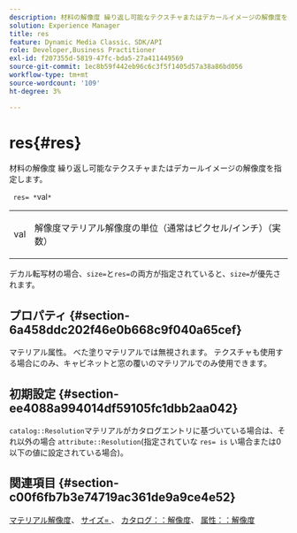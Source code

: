 ```yaml
---
description: 材料の解像度 繰り返し可能なテクスチャまたはデカールイメージの解像度を指定します。
solution: Experience Manager
title: res
feature: Dynamic Media Classic、SDK/API
role: Developer,Business Practitioner
exl-id: f207355d-5819-47fc-bda5-27a411449569
source-git-commit: 1ec8b59f442eb96c6c3f5f1405d57a38a86bd056
workflow-type: tm+mt
source-wordcount: '109'
ht-degree: 3%

---
```


# res{#res}

材料の解像度 繰り返し可能なテクスチャまたはデカールイメージの解像度を指定します。

` res= *`val`*`

<table id="simpletable_2004B804D46E43C090E59BBFF8144598"> 
 <tr class="strow"> 
  <td class="stentry"> <p> <span class="varname"> val  </span> </p> </td> 
  <td class="stentry"> <p>解像度マテリアル解像度の単位（通常はピクセル/インチ）（実数） </p> </td> 
 </tr> 
</table>

デカル転写材の場合、`size=`と`res=`の両方が指定されていると、`size=`が優先されます。

## プロパティ {#section-6a458ddc202f46e0b668c9f040a65cef}

マテリアル属性。 べた塗りマテリアルでは無視されます。 テクスチャも使用する場合にのみ、キャビネットと窓の覆いのマテリアルでのみ使用できます。

## 初期設定 {#section-ee4088a994014df59105fc1dbb2aa042}

`catalog::Resolution`マテリアルがカタログエントリに基づいている場合は、それ以外の場合 `attribute::Resolution`(指定されていな `res= is` い場合または0以下の値に設定されている場合)。

## 関連項目 {#section-c00f6fb7b3e74719ac361de9a9ce4e52}

[マテリアル解像度](../../../../../ir-api/http-protocol/image-rendering-api-ref/c-ir-http-protocol-ref/c-ir-http-protocol-syntax-and-features/c-ir-vignettes/c-ir-material-resolution.md#concept-f60103c64e324e2cae78bd76dfb4de8b)、 [サイズ= ](../../../../../ir-api/http-protocol/image-rendering-api-ref/c-ir-http-protocol-ref/c-ir-http-protocol-command-reference/r-ir-http-size.md#reference-1220d6fbcde4479aba91de7adacdc988)、 [カタログ：：解像度](../../../../../ir-api/material-cat/image-rendering-api-ref/c-ir-material-catalog/c-ir-material-data-reference/r-ir-resolution-dataref.md#reference-6a2d64c2d72b438fade58a3391569da7)、 [属性：：解像度](../../../../../ir-api/material-cat/image-rendering-api-ref/c-ir-material-catalog/c-ir-attributes-reference/r-ir-resolution.md#reference-09fe14e6bfbf4db6b7f4369fffecc806)
